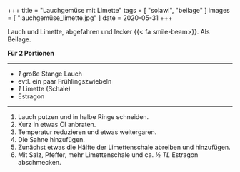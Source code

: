 +++
title = "Lauchgemüse mit Limette"
tags = [ "solawi", "beilage" ]
images = [ "lauchgemüse_limette.jpg" ]
date = 2020-05-31
+++

Lauch und Limette, abgefahren und lecker {{< fa smile-beam>}}.
Als Beilage.

**Für 2 Portionen**

---

- *1* große Stange Lauch
- evtl. ein paar Frühlingszwiebeln
- *1* Limette (Schale)
- Estragon

---

1. Lauch putzen und in halbe Ringe schneiden.
2. Kurz in etwas Öl anbraten.
3. Temperatur reduzieren und etwas weitergaren.
4. Die Sahne hinzufügen.
5. Zunächst etwas die Hälfte der Limettenschale abreiben und hinzufügen.
6. Mit Salz, Pfeffer, mehr Limettenschale und ca. *½ TL* Estragon abschmecken.
